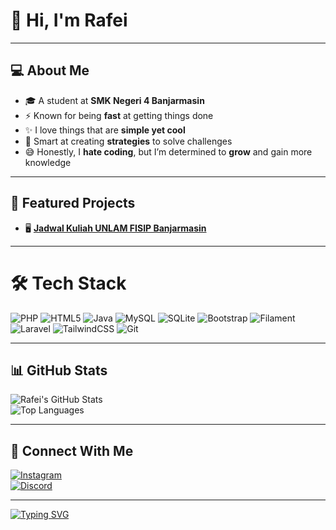 # 👋 Hi, I'm Rafei  

---

## 💻 About Me
- 🎓 A student at **SMK Negeri 4 Banjarmasin**  
- ⚡ Known for being **fast** at getting things done  
- ✨ I love things that are **simple yet cool**  
- 🧠 Smart at creating **strategies** to solve challenges  
- 😅 Honestly, I **hate coding**, but I’m determined to **grow** and gain more knowledge  

---

## 🚀 Featured Projects
- 🖥️ [**Jadwal Kuliah UNLAM FISIP Banjarmasin**](https://github.com/feinoire/UNLAM-Fisip-Schedule)  

---

# 🛠️ Tech Stack  
![PHP](https://img.shields.io/badge/PHP-777BB4?logo=php&logoColor=white) ![HTML5](https://img.shields.io/badge/HTML5-E34F26?logo=html5&logoColor=white) ![Java](https://img.shields.io/badge/Java-007396?logo=java&logoColor=white)   ![MySQL](https://img.shields.io/badge/MySQL-4479A1?logo=mysql&logoColor=white) ![SQLite](https://img.shields.io/badge/SQLite-003B57?logo=sqlite&logoColor=white) ![Bootstrap](https://img.shields.io/badge/Bootstrap-7952B3?logo=bootstrap&logoColor=white) ![Filament](https://img.shields.io/badge/Filament-FF4785?logo=storybook&logoColor=white) ![Laravel](https://img.shields.io/badge/Laravel-FF2D20?logo=laravel&logoColor=white) ![TailwindCSS](https://img.shields.io/badge/TailwindCSS-06B6D4?logo=tailwindcss&logoColor=white) ![Git](https://img.shields.io/badge/Git-F05032?logo=git&logoColor=white)

---

## 📊 GitHub Stats  
![Rafei's GitHub Stats](https://github-readme-stats.vercel.app/api?username=feinoire&show_icons=true&theme=tokyonight)  
![Top Languages](https://github-readme-stats.vercel.app/api/top-langs/?username=feinoire&layout=compact&theme=tokyonight)  

---

## 🔗 Connect With Me
[![Instagram](https://img.shields.io/badge/Instagram-E4405F?logo=instagram&logoColor=white)](https://instagram.com/rapeiii)  
[![Discord](https://img.shields.io/badge/Discord-5865F2?logo=discord&logoColor=white)](https://discord.com/users/rapjel)  

---

[![Typing SVG](https://readme-typing-svg.herokuapp.com?size=22&color=1E90FF&lines=Welcome+to+my+GitHub!;Enjoy+exploring+my+projects!;Let's+collaborate+🚀)](https://git.io/typing-svg)
